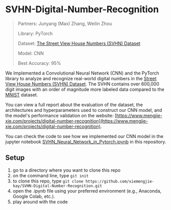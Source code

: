 # SVHN-Digital-Number-Recognition
> Partners: Junyang (Max) Zhang, Weilin Zhou
>
> Library: PyTorch
>
> Dataset: [The Street View House Numbers (SVHN) Dataset](http://ufldl.stanford.edu/housenumbers/)
>
> Model: CNN
>
> Best Accuracy: 95%

We Implemented a Convolutional Neural Network (CNN) and the PyTorch library to analyze and recognize real-world digital numbers in the [Street View House Numbers (SVHN) Dataset](http://ufldl.stanford.edu/housenumbers/). The SVHN contains over 600,000 digit images with an order of magnitude more labeled data compared to the [MNIST](https://yann.lecun.com/exdb/mnist/) dataset.

You can view a full report about the evaluation of the dataset, the architectures and hyperparameters used to construct our CNN model, and the model's performance validation on the website: [https://www.mengjie-xie.com/projects/digital-number-recognition](https://www.mengjie-xie.com/projects/digital-number-recognition).

You can check the code to see how we implemented our CNN model in the jupyter notebook [SVHN_Neural_Network_in_Pytorch.ipynb](https://github.com/xiemengjie-kay/SVHN-Digital-Number-Recognition/blob/main/SVHN_Neural_Network_in_Pytorch.ipynb) in this repository.

## Setup
1. go to a directory where you want to clone this repo
2. on the command line, type `git init`
3. to clone this repo, type `git clone https://github.com/xiemengjie-kay/SVHN-Digital-Number-Recognition.git`
4. open the .ipynb file using your preferred environment (e.g., Anaconda, Google Colab, etc.).
5. play around with the code
